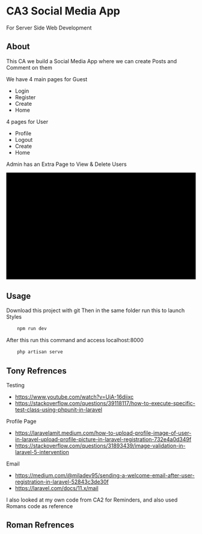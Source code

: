 # CA3 Social Media App

For Server Side Web Development

## About

This CA we build a Social Media App where we can create Posts and Comment on them

We have 4 main pages for Guest
- Login
- Register
- Create
- Home

4 pages for User
- Profile
- Logout
- Create
- Home

Admin has an Extra Page to View & Delete Users

![Display Error](./show.gif)

## Usage
Download this project with git
Then in the same folder run this to launch Styles
```bash
    npm run dev
```
After this run this command and access localhost:8000
```bash
    php artisan serve
```

## Tony Refrences

Testing
- https://www.youtube.com/watch?v=UjA-16diixc
- https://stackoverflow.com/questions/39118117/how-to-execute-specific-test-class-using-phpunit-in-laravel

Profile Page
- https://laravelamit.medium.com/how-to-upload-profile-image-of-user-in-laravel-upload-profile-picture-in-laravel-registration-732e4a0d349f
- https://stackoverflow.com/questions/31893439/image-validation-in-laravel-5-intervention

Email
- https://medium.com/@miladev95/sending-a-welcome-email-after-user-registration-in-laravel-52843c3de30f
- https://laravel.com/docs/11.x/mail

I also looked at my own code from CA2 for Reminders, and also used Romans code as reference

## Roman Refrences

